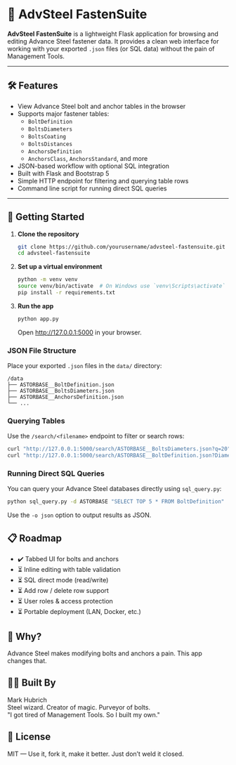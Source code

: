 # 🔩 AdvSteel FastenSuite

**AdvSteel FastenSuite** is a lightweight Flask application for browsing and editing Advance Steel fastener data. It provides a clean web interface for working with your exported `.json` files (or SQL data) without the pain of Management Tools.

---

## 🛠️ Features

- View Advance Steel bolt and anchor tables in the browser
- Supports major fastener tables:
  - `BoltDefinition`
  - `BoltsDiameters`
  - `BoltsCoating`
  - `BoltsDistances`
  - `AnchorsDefinition`
  - `AnchorsClass`, `AnchorsStandard`, and more
- JSON-based workflow with optional SQL integration
- Built with Flask and Bootstrap 5
- Simple HTTP endpoint for filtering and querying table rows
- Command line script for running direct SQL queries

---

## 🚀 Getting Started

1. **Clone the repository**
   ```bash
   git clone https://github.com/yourusername/advsteel-fastensuite.git
   cd advsteel-fastensuite
   ```
2. **Set up a virtual environment**
   ```bash
   python -m venv venv
   source venv/bin/activate  # On Windows use `venv\Scripts\activate`
   pip install -r requirements.txt
   ```
3. **Run the app**
   ```bash
   python app.py
   ```
   Open <http://127.0.0.1:5000> in your browser.

### JSON File Structure
Place your exported `.json` files in the `data/` directory:

```
/data
├── ASTORBASE__BoltDefinition.json
├── ASTORBASE__BoltsDiameters.json
├── ASTORBASE__AnchorsDefinition.json
└── ...
```

### Querying Tables
Use the `/search/<filename>` endpoint to filter or search rows:

```bash
curl "http://127.0.0.1:5000/search/ASTORBASE__BoltsDiameters.json?q=20"
curl "http://127.0.0.1:5000/search/ASTORBASE__BoltDefinition.json?Diameter=20&Name=Hex"
```

### Running Direct SQL Queries
You can query your Advance Steel databases directly using `sql_query.py`:

```bash
python sql_query.py -d ASTORBASE "SELECT TOP 5 * FROM BoltDefinition"
```
Use the `-o json` option to output results as JSON.

## 📋 Roadmap
- ✔️ Tabbed UI for bolts and anchors
- ⏳ Inline editing with table validation
- ⏳ SQL direct mode (read/write)
- ⏳ Add row / delete row support
- ⏳ User roles & access protection
- ⏳ Portable deployment (LAN, Docker, etc.)

## 🧠 Why?
Advance Steel makes modifying bolts and anchors a pain. This app changes that.

## 👷‍♂️ Built By
Mark Hubrich  
Steel wizard. Creator of magic. Purveyor of bolts.  
"I got tired of Management Tools. So I built my own."

## 🧲 License
MIT — Use it, fork it, make it better. Just don’t weld it closed.
